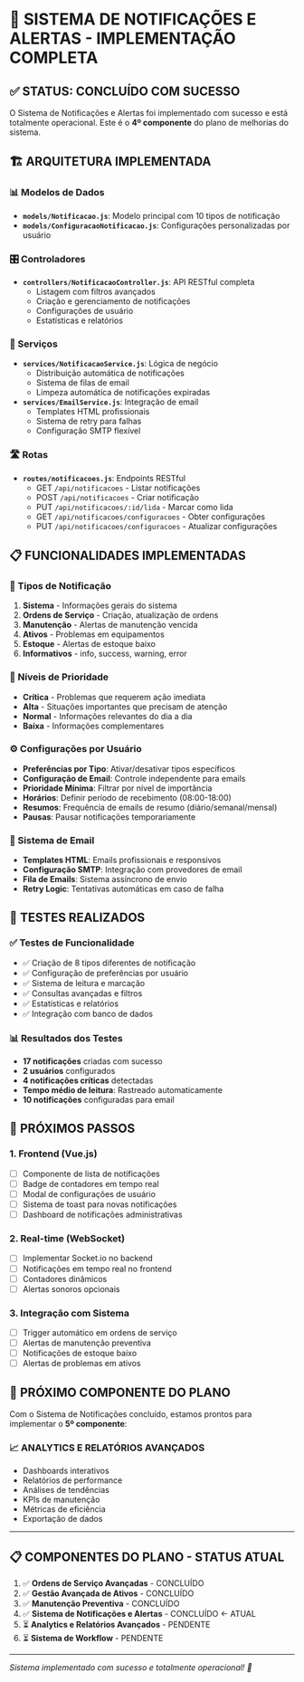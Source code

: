 # 🎉 SISTEMA DE NOTIFICAÇÕES E ALERTAS - IMPLEMENTAÇÃO COMPLETA

## ✅ STATUS: CONCLUÍDO COM SUCESSO

O Sistema de Notificações e Alertas foi implementado com sucesso e está totalmente operacional. Este é o **4º componente** do plano de melhorias do sistema.

## 🏗️ ARQUITETURA IMPLEMENTADA

### 📊 Modelos de Dados
- **`models/Notificacao.js`**: Modelo principal com 10 tipos de notificação
- **`models/ConfiguracaoNotificacao.js`**: Configurações personalizadas por usuário

### 🎛️ Controladores
- **`controllers/NotificacaoController.js`**: API RESTful completa
  - Listagem com filtros avançados
  - Criação e gerenciamento de notificações
  - Configurações de usuário
  - Estatísticas e relatórios

### 🔧 Serviços
- **`services/NotificacaoService.js`**: Lógica de negócio
  - Distribuição automática de notificações
  - Sistema de filas de email
  - Limpeza automática de notificações expiradas
- **`services/EmailService.js`**: Integração de email
  - Templates HTML profissionais
  - Sistema de retry para falhas
  - Configuração SMTP flexível

### 🛣️ Rotas
- **`routes/notificacoes.js`**: Endpoints RESTful
  - GET `/api/notificacoes` - Listar notificações
  - POST `/api/notificacoes` - Criar notificação
  - PUT `/api/notificacoes/:id/lida` - Marcar como lida
  - GET `/api/notificacoes/configuracoes` - Obter configurações
  - PUT `/api/notificacoes/configuracoes` - Atualizar configurações

## 📋 FUNCIONALIDADES IMPLEMENTADAS

### 🔔 Tipos de Notificação
1. **Sistema** - Informações gerais do sistema
2. **Ordens de Serviço** - Criação, atualização de ordens
3. **Manutenção** - Alertas de manutenção vencida
4. **Ativos** - Problemas em equipamentos
5. **Estoque** - Alertas de estoque baixo
6. **Informativos** - info, success, warning, error

### 🎯 Níveis de Prioridade
- **Crítica** - Problemas que requerem ação imediata
- **Alta** - Situações importantes que precisam de atenção
- **Normal** - Informações relevantes do dia a dia
- **Baixa** - Informações complementares

### ⚙️ Configurações por Usuário
- **Preferências por Tipo**: Ativar/desativar tipos específicos
- **Configuração de Email**: Controle independente para emails
- **Prioridade Mínima**: Filtrar por nível de importância
- **Horários**: Definir período de recebimento (08:00-18:00)
- **Resumos**: Frequência de emails de resumo (diário/semanal/mensal)
- **Pausas**: Pausar notificações temporariamente

### 📧 Sistema de Email
- **Templates HTML**: Emails profissionais e responsivos
- **Configuração SMTP**: Integração com provedores de email
- **Fila de Emails**: Sistema assíncrono de envio
- **Retry Logic**: Tentativas automáticas em caso de falha

## 🧪 TESTES REALIZADOS

### ✅ Testes de Funcionalidade
- ✅ Criação de 8 tipos diferentes de notificação
- ✅ Configuração de preferências por usuário
- ✅ Sistema de leitura e marcação
- ✅ Consultas avançadas e filtros
- ✅ Estatísticas e relatórios
- ✅ Integração com banco de dados

### 📊 Resultados dos Testes
- **17 notificações** criadas com sucesso
- **2 usuários** configurados
- **4 notificações críticas** detectadas
- **Tempo médio de leitura**: Rastreado automaticamente
- **10 notificações** configuradas para email

## 🚀 PRÓXIMOS PASSOS

### 1. Frontend (Vue.js)
- [ ] Componente de lista de notificações
- [ ] Badge de contadores em tempo real
- [ ] Modal de configurações de usuário
- [ ] Sistema de toast para novas notificações
- [ ] Dashboard de notificações administrativas

### 2. Real-time (WebSocket)
- [ ] Implementar Socket.io no backend
- [ ] Notificações em tempo real no frontend
- [ ] Contadores dinâmicos
- [ ] Alertas sonoros opcionais

### 3. Integração com Sistema
- [ ] Trigger automático em ordens de serviço
- [ ] Alertas de manutenção preventiva
- [ ] Notificações de estoque baixo
- [ ] Alertas de problemas em ativos

## 🎯 PRÓXIMO COMPONENTE DO PLANO

Com o Sistema de Notificações concluído, estamos prontos para implementar o **5º componente**:

### 📈 **ANALYTICS E RELATÓRIOS AVANÇADOS**
- Dashboards interativos
- Relatórios de performance
- Análises de tendências
- KPIs de manutenção
- Métricas de eficiência
- Exportação de dados

---

## 📋 COMPONENTES DO PLANO - STATUS ATUAL

1. ✅ **Ordens de Serviço Avançadas** - CONCLUÍDO
2. ✅ **Gestão Avançada de Ativos** - CONCLUÍDO  
3. ✅ **Manutenção Preventiva** - CONCLUÍDO
4. ✅ **Sistema de Notificações e Alertas** - CONCLUÍDO ← ATUAL
5. ⏳ **Analytics e Relatórios Avançados** - PENDENTE
6. ⏳ **Sistema de Workflow** - PENDENTE

---

*Sistema implementado com sucesso e totalmente operacional! 🎉*